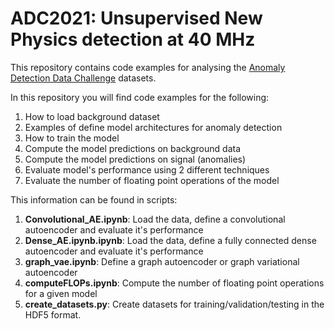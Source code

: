 # ADC2021: Unsupervised New Physics detection at 40 MHz

This repository contains code examples for analysing the [Anomaly Detection
Data Challenge](https://mpp-hep.github.io/ADC2021/) datasets.

In this repository you will find code examples for the following:

1. How to load background dataset
2. Examples of define model architectures for anomaly detection
3. How to train the model
4. Compute the model predictions on background data
5. Compute the model predictions on signal (anomalies)
6. Evaluate model's performance using 2 different techniques
7. Evaluate the number of floating point operations of the model

This information can be found in scripts:

1. **Convolutional_AE.ipynb**: Load the data, define a convolutional autoencoder and evaluate it's performance
2. **Dense_AE.ipynb.ipynb**: Load the data, define a fully connected dense autoencoder and evaluate it's performance
3. **graph_vae.ipynb**: Define a graph autoencoder or graph variational autoencoder
4. **computeFLOPs.ipynb**: Compute the number of floating point operations for a given model
5. **create_datasets.py**: Create datasets for training/validation/testing in the HDF5 format.



